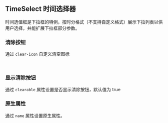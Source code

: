 <div class="demo-header">
<p class="overviewicon">
  <span class="wapi-form-droptimes"/>
</p>

## TimeSelect 时间选择器

<nova-uxlink widget-name="DropTimes"></nova-uxlink>

时间选值框是下拉框的特例，按时分格式（不支持自定义格式）展示下拉列表以供用户选择，并能扩展下拉框部分参数。

</div>

### 清除按钮

通过 `clear-icon` 自定义清空图标

<nova-demo-view link="time-select/clear-icon.vue"></nova-demo-view>

<br>

### 显示清除按钮

通过 `clearable` 属性设置是否显示清除按钮，默认值为 true

<nova-demo-view link="time-select/clear-icon.vue"></nova-demo-view>

### 原生属性

通过 `name` 属性设置原生属性。

<nova-demo-view link="time-select/clear-icon.vue"></nova-demo-view>
